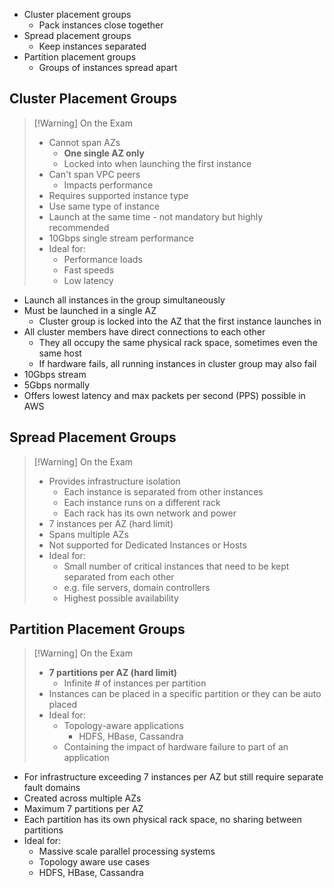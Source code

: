 - Cluster placement groups
	- Pack instances close together
- Spread placement groups
	- Keep instances separated
- Partition placement groups
	- Groups of instances spread apart


## Cluster Placement Groups

>[!Warning] On the Exam
> - Cannot span AZs
> 	- **One single AZ only**
> 	- Locked into when launching the first instance
> - Can't span VPC peers
> 	- Impacts performance
> - Requires supported instance type
> - Use same type of instance
> - Launch at the same time - not mandatory but highly recommended
> - 10Gbps single stream performance
> - Ideal for:
> 	- Performance loads
> 	- Fast speeds
> 	- Low latency

- Launch all instances in the group simultaneously
- Must be launched in a single AZ
	- Cluster group is locked into the AZ that the first instance launches in
- All cluster members have direct connections to each other
	- They all occupy the same physical rack space, sometimes even the same host
	- If hardware fails, all running instances in cluster group may also fail
- 10Gbps stream
- 5Gbps normally
- Offers lowest latency and max packets per second (PPS) possible in AWS

## Spread Placement Groups

>[!Warning] On the Exam
> - Provides infrastructure isolation
> 	- Each instance is separated from other instances
> 	- Each instance runs on a different rack
> 	- Each rack has its own network and power
> - 7 instances per AZ (hard limit)
> - Spans multiple AZs
> - Not supported for Dedicated Instances or Hosts
> - Ideal for:
> 	- Small number of critical instances that need to be kept separated from each other
> 	- e.g. file servers, domain controllers
> 	- Highest possible availability

## Partition Placement Groups

>[!Warning] On the Exam
> - **7 partitions per AZ (hard limit)**
> 	- Infinite # of instances per partition
> - Instances can be placed in a specific partition or they can be auto placed
> - Ideal for:
> 	- Topology-aware applications
> 		- HDFS, HBase, Cassandra
> 	- Containing the impact of hardware failure to part of an application

- For infrastructure exceeding 7 instances per AZ but still require separate fault domains
- Created across multiple AZs
- Maximum 7 partitions per AZ
- Each partition has its own physical rack space, no sharing between partitions
- Ideal for:
	- Massive scale parallel processing systems
	- Topology aware use cases
	- HDFS, HBase, Cassandra